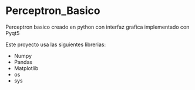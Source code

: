 # Perceptron_Basico
Perceptron basico creado en python con interfaz grafica implementado con Pyqt5

Este proyecto usa las siguientes librerias:

- Numpy
- Pandas 
- Matplotlib
- os
- sys

